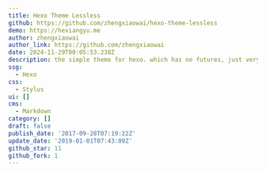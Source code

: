 ```yaml
---
title: Hexo Theme Lessless
github: https://github.com/zhengxiaowai/hexo-theme-lessless
demo: https://hexiangyu.me
author: zhengxiaowai
author_link: https://github.com/zhengxiaowai
date: 2024-11-29T00:05:53.238Z
description: the simple theme for hexo. which has no futures, just very simple.
ssg:
  - Hexo
css:
  - Stylus
ui: []
cms:
  - Markdown
category: []
draft: false
publish_date: '2017-09-28T07:19:22Z'
update_date: '2019-01-01T07:43:09Z'
github_star: 11
github_fork: 1
---
```

